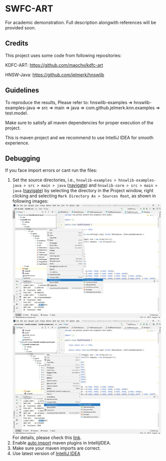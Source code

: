 # SWFC-ART

For academic demonstration. Full description alongwith references will be provided soon.

## Credits

This project uses some code from following repositories:

KDFC-ART: https://github.com/maochy/kdfc-art

HNSW-Java: https://github.com/jelmerk/hnswlib

## Guidelines

To reproduce the results, Please refer to:
hnswlib-examples => hnswlib-examples-java => src => main => java => com.github.jelmerk.knn.examples => test.model.

Make sure to satisfy all maven dependencies for proper execution of the project.

This is maven project and we recommend to use IntelliJ IDEA for smooth experience.

## Debugging
If you face import errors or cant run the files:
1. Set the source directories, i.e., `hnswlib-examples > hnswlib-examples-java > src > main > java` ([navigate](https://github.com/ashfaq92/swfc-art/tree/main/hnswlib-utils/src/main/java)) and  `hnswlib-core > src > main > java` ([navigate](https://github.com/ashfaq92/swfc-art/tree/main/hnswlib-core/src/main/java)) by selecting the directory in the Project window, right clicking and selecting `Mark Directory As > Sources Root`, as shown in following images:
![marking hnswlib-core directory as sources root](https://github.com/ashfaq92/swfc-art/blob/main/source-root-hnswlib-core.jpg "Hnswlib Core")
![marking hnswlib-examples directory as sources root](https://github.com/ashfaq92/swfc-art/blob/main/source-root-hnswlib-examples.jpg "Hnswlib Examples")
For details, please check this [link](https://stackoverflow.com/questions/33531334/convert-directories-with-java-files-to-java-modules-in-intellij). 
2. Enable [auto import](https://blog.jetbrains.com/idea/2020/01/intellij-idea-2020-1-eap/#maven_and_gradle_importing_updates) maven plugins in IntellijIDEA.
3. Make sure your maven imports are correct. 
4. Use latest version of [IntelliJ IDEA](https://download.jetbrains.com/idea/ideaIC-2020.3.exe?_ga=2.141047602.1216986372.1608194251-233142243.1608194250)

